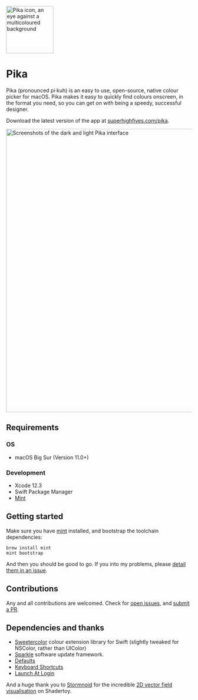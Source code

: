 <img width="128" alt="Pika icon, an eye against a multicoloured background" src="https://user-images.githubusercontent.com/449385/103492506-4dbd3700-4e23-11eb-97ca-44a959f171c6.png">

# Pika

Pika (pronounced pi·kuh) is an easy to use, open-source, native colour picker for macOS. Pika makes it easy to quickly find colours onscreen, in the format you need, so you can get on with being a speedy, successful designer.

Download the latest version of the app at [superhighfives.com/pika](https://superhighfives.com/pika).

<img width="768" alt="Screenshots of the dark and light Pika interface" src="https://user-images.githubusercontent.com/449385/103492507-4e55cd80-4e23-11eb-9366-d31c2bb74030.png">

## Requirements

### OS

- macOS Big Sur (Version 11.0+)

### Development

- Xcode 12.3
- Swift Package Manager
- [Mint](https://github.com/yonaskolb/Mint)

## Getting started

Make sure you have [mint](https://github.com/yonaskolb/Mint) installed, and bootstrap the toolchain dependencies:

```
brew install mint
mint bootstrap
```

And then you should be good to go. If you into my problems, please [detail them in an issue](https://github.com/superhighfives/pika/issues/new/).

## Contributions

Any and all contributions are welcomed. Check for [open issues](https://github.com/superhighfives/pika/issues), and [submit a PR](https://github.com/superhighfives/pika/compare).

## Dependencies and thanks

- [Sweetercolor](https://github.com/jathu/sweetercolor) colour extension library for Swift (slightly tweaked for NSColor, rather than UIColor)
- [Sparkle](https://github.com/sparkle-project/Sparkle) software update framework.
- [Defaults](https://github.com/sindresorhus/Defaults)
- [Keyboard Shortcuts](https://github.com/sindresorhus/KeyboardShortcuts)
- [Launch At Login](https://github.com/sindresorhus/LaunchAtLogin)

And a huge thank you to [Stormnoid](https://twitter.com/stormoid) for the incredible [2D vector field visualisation](https://www.shadertoy.com/view/4tfSRj) on Shadertoy.

